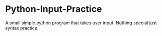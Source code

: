 # Python-Input-Practice
A small simple python program that takes user input.
Nothing special just syntax practice. 
